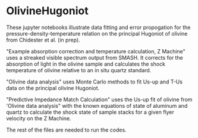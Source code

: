 # OlivineHugoniot

These jupyter notebooks illustrate data fitting and error propogation for the pressure-density-temperature relation on the principal Hugoniot of olivine from Chidester et al. (in prep). 

"Example absorption correction and temperature calculation, Z Machine" uses a streaked visible spectrum output from SMASH. It corrects for the absorption of light in the olivine sample and calculates the shock temperature of olivine relative to an in situ quartz standard. 

"Olivine data analysis" uses Monte Carlo methods to fit Us-up and T-Us data on the principal olivine Hugoniot. 

"Predictive Impedance Match Calculation" uses the Us-up fit of olivine from 'Olivine data analysis" with the known equations of state of aluminum and quartz to calculate the shock state of sample stacks for a given flyer velocity on the Z Machine.

The rest of the files are needed to run the codes.
